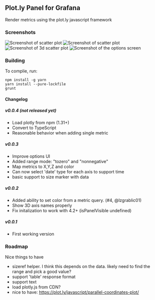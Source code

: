 ## Plot.ly Panel for Grafana

Render metrics using the plot.ly javascript framework


### Screenshots

![Screenshot of scatter plot](https://raw.githubusercontent.com/NatelEnergy/grafana-plotly-panel/master/src/img/screenshot-scatter.png)
![Screenshot of scatter plot](https://raw.githubusercontent.com/NatelEnergy/grafana-plotly-panel/master/src/img/screenshot-scatter-1.png)
![Screenshot of 3d scatter plot](https://raw.githubusercontent.com/NatelEnergy/grafana-plotly-panel/master/src/img/screenshot-scatter-3d.png)
![Screenshot of the options screen](https://raw.githubusercontent.com/NatelEnergy/grafana-plotly-panel/master/src/img/screenshot-options.png)

### Building

To complie, run:
```
npm install -g yarn
yarn install --pure-lockfile
grunt
```

#### Changelog

##### v0.0.4  (not released yet)
- Load plotly from npm (1.31+)
- Convert to TypeScript
- Reasonable behavior when adding single metric

##### v0.0.3

- Improve options UI
- Added range mode: "tozero" and "nonnegative"
- Map metrics to X,Y,Z and color
- Can now select 'date' type for each axis to support time
- basic support to size marker with data


##### v0.0.2

- Added ability to set color from a metric query.  (#4, @lzgrablic01)
- Show 3D axis names properly
- Fix initalization to work with 4.2+ (isPanelVisible undefined)


##### v0.0.1

- First working version


### Roadmap

Nice things to have
 - sizeref helper.  I think this depends on the data.  likely need to find the range and pick a good value?
 - support 'table' response format
 - support text
 - load plotly.js from CDN?
 - nice to have: https://plot.ly/javascript/parallel-coordinates-plot/



